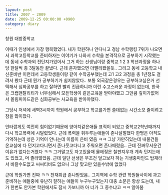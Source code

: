 ```yaml
---
layout: post
title: 2007 ~ 2009
date: 2009-12-25 00:00:00 +0900
category: diary
---
```

창원 대방중학교


이때가 인생에서 가장 행복했었다. 내가 학원하나 안다니고 경남 수학랭킹 7위가 나오면서 과학고등학교를 준비하자는 이야기가 나와서 수학을 본격적으로 공부하기 시작했는데
동네 수학과외 전단지가있어서 그거 하는 선생님이랑 중학교 1 2 3 학년과정을 하나당 한달씩 총 3달동안 끝냈다. 근데 혼자했으면 더빨리봤을듯.. 
그리고 동네 고등학교 내신준비반 이런데서 고등학생들이랑 같이 수학공부했는데 고1 고2 과정을 총 1년정도 걸려서 봤다 
근데 뭔가 공부하기가 쉽지않았다.. 보통 외국같은경우는 공부하고싶은거 선택해서 심화공부를 하고 잘하면 빨리 진급하니까 이런 수고스러운 과정이 없는데, 한국은 크랩맨탈리티가 너무심해서 모든학생이 같은교육을 받아야했고 그만큼 깊이가없어서 올림피아드같은 심화공부는 사교육을 받아야했다. 

그당시 저녁에 새벽3시까지 학원에서 공부하고 학교를가면 쓸데없는 시간소모 줄이려고 잠을 많이잤다.

안타깝게도 여전히 힘이없기때문에 양아치같은애들 표적이 되었고 중학교2학년때까지 다시 학교폭력에 시달렸었다. 근데 폭력을 휘두루는애들이 존나살벌했다 한명은 아직도 기억하는데 성은 기억이 안나는데 이름이 은비 였음 ㅋㅋ 그냥 가만히있는데 내물건들 온교실에 다 던지고다니면서 존나웃고다니고 주워오면 존나때렸음.. 근데 진짜무서운건 이유가 없다는거였다 ㅋㅋ 그거말고도 자고있을때 물에젖은 칠판지우개 계속 던지는애도 있었고, 머 졸라많았음. 근데 일단 선생은 무조건 덮고보자 하는 기생충마인드 탑재라서 바랄수도없고 씨씨티비도 없으니 그냥 맞고만 있을수밖에 없었다

근데 학원가면 진짜 ㅋㅋ 천재취급 존나받았음.. 그지역에 수학 관련 학원들사이에 과고준비하는 애들중에 유난히 잘하는 애들이 누구누구있는지 대충 소문은 항상 도는데, 내가 한번도 안가본 학원에서도 잠시 가보니까 아 너가 그 종수냐고 ㅋㅋ 알아봄





